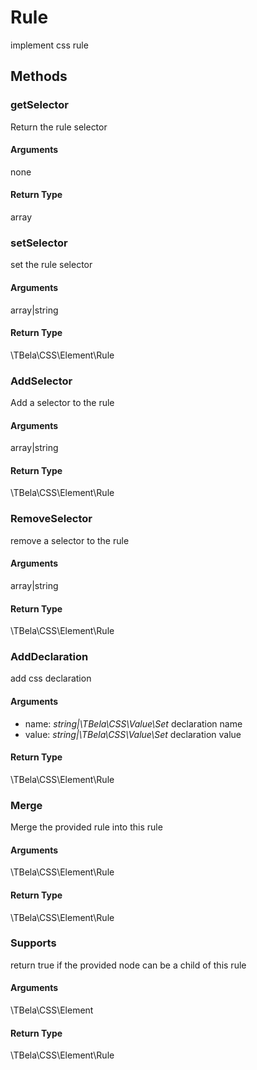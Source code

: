 # Rule

implement css rule
## Methods

### getSelector

Return the rule selector

#### Arguments

none

#### Return Type

array

### setSelector

set the rule selector

#### Arguments

array|string

#### Return Type

\TBela\CSS\Element\Rule

### AddSelector

Add a selector to the rule

#### Arguments

array|string

#### Return Type

\TBela\CSS\Element\Rule

### RemoveSelector

remove a selector to the rule

#### Arguments

array|string

#### Return Type

\TBela\CSS\Element\Rule

### AddDeclaration

add css declaration

#### Arguments

- name: _string|\TBela\CSS\Value\Set_ declaration name
- value: _string|\TBela\CSS\Value\Set_ declaration value

#### Return Type

\TBela\CSS\Element\Rule

### Merge

Merge the provided rule into this rule

#### Arguments

\TBela\CSS\Element\Rule

#### Return Type

\TBela\CSS\Element\Rule

### Supports

return true if the provided node can be a child of this rule

#### Arguments

\TBela\CSS\Element

#### Return Type

\TBela\CSS\Element\Rule
